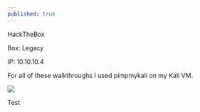 ```yaml
---
published: true
---
```

HackTheBox

Box: Legacy

IP: 10.10.10.4

For all of these walkthroughs I used pimpmykali on my Kali VM.

![]({{site.baseurl}}/https://raw.githubusercontent.com/White-Hat-Security/White-Hat-Security.github.io/master/images/config.png)

Test
